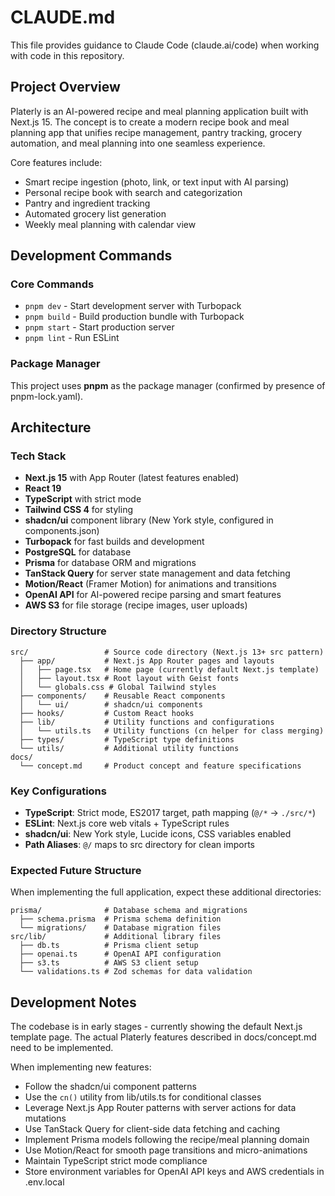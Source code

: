 # CLAUDE.md

This file provides guidance to Claude Code (claude.ai/code) when working with code in this repository.

## Project Overview

Platerly is an AI-powered recipe and meal planning application built with Next.js 15. The concept is to create a modern recipe book and meal planning app that unifies recipe management, pantry tracking, grocery automation, and meal planning into one seamless experience.

Core features include:
- Smart recipe ingestion (photo, link, or text input with AI parsing)
- Personal recipe book with search and categorization
- Pantry and ingredient tracking
- Automated grocery list generation
- Weekly meal planning with calendar view

## Development Commands

### Core Commands
- `pnpm dev` - Start development server with Turbopack
- `pnpm build` - Build production bundle with Turbopack
- `pnpm start` - Start production server
- `pnpm lint` - Run ESLint

### Package Manager
This project uses **pnpm** as the package manager (confirmed by presence of pnpm-lock.yaml).

## Architecture

### Tech Stack
- **Next.js 15** with App Router (latest features enabled)
- **React 19** 
- **TypeScript** with strict mode
- **Tailwind CSS 4** for styling
- **shadcn/ui** component library (New York style, configured in components.json)
- **Turbopack** for fast builds and development
- **PostgreSQL** for database
- **Prisma** for database ORM and migrations
- **TanStack Query** for server state management and data fetching
- **Motion/React** (Framer Motion) for animations and transitions
- **OpenAI API** for AI-powered recipe parsing and smart features
- **AWS S3** for file storage (recipe images, user uploads)

### Directory Structure
```
src/                 # Source code directory (Next.js 13+ src pattern)
  ├── app/           # Next.js App Router pages and layouts
  │   ├── page.tsx   # Home page (currently default Next.js template)
  │   ├── layout.tsx # Root layout with Geist fonts
  │   └── globals.css # Global Tailwind styles
  ├── components/    # Reusable React components
  │   └── ui/        # shadcn/ui components
  ├── hooks/         # Custom React hooks
  ├── lib/           # Utility functions and configurations
  │   └── utils.ts   # Utility functions (cn helper for class merging)
  ├── types/         # TypeScript type definitions
  └── utils/         # Additional utility functions
docs/
  └── concept.md     # Product concept and feature specifications
```

### Key Configurations
- **TypeScript**: Strict mode, ES2017 target, path mapping (`@/*` → `./src/*`)
- **ESLint**: Next.js core web vitals + TypeScript rules
- **shadcn/ui**: New York style, Lucide icons, CSS variables enabled
- **Path Aliases**: `@/` maps to src directory for clean imports

### Expected Future Structure
When implementing the full application, expect these additional directories:
```
prisma/              # Database schema and migrations
  ├── schema.prisma  # Prisma schema definition
  └── migrations/    # Database migration files
src/lib/             # Additional library files
  ├── db.ts          # Prisma client setup
  ├── openai.ts      # OpenAI API configuration
  ├── s3.ts          # AWS S3 client setup
  └── validations.ts # Zod schemas for data validation
```

## Development Notes

The codebase is in early stages - currently showing the default Next.js template page. The actual Platerly features described in docs/concept.md need to be implemented.

When implementing new features:
- Follow the shadcn/ui component patterns
- Use the `cn()` utility from lib/utils.ts for conditional classes
- Leverage Next.js App Router patterns with server actions for data mutations
- Use TanStack Query for client-side data fetching and caching
- Implement Prisma models following the recipe/meal planning domain
- Use Motion/React for smooth page transitions and micro-animations
- Maintain TypeScript strict mode compliance
- Store environment variables for OpenAI API keys and AWS credentials in .env.local